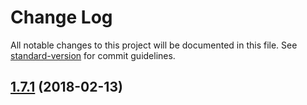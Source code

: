 # Change Log

All notable changes to this project will be documented in this file. See [standard-version](https://github.com/conventional-changelog/standard-version) for commit guidelines.

<a name="1.7.1"></a>
## [1.7.1](https://github.com/knownasilya/ember-toastr/compare/v1.7.0...v1.7.1) (2018-02-13)
